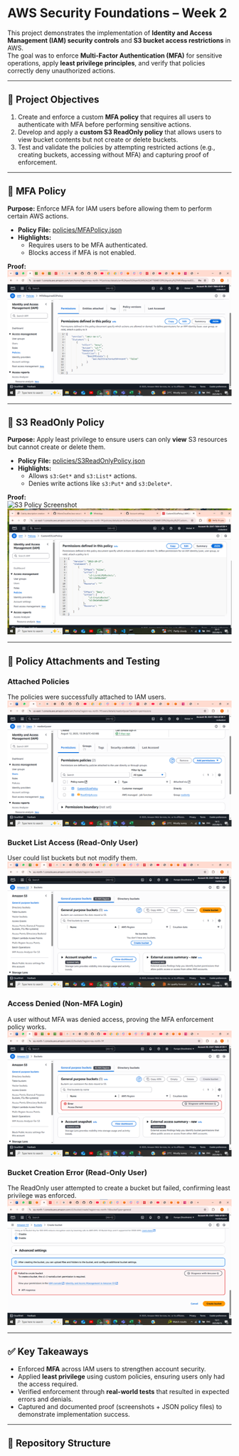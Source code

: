# AWS Security Foundations – Week 2  

This project demonstrates the implementation of **Identity and Access Management (IAM) security controls** and **S3 bucket access restrictions** in AWS.  
The goal was to enforce **Multi-Factor Authentication (MFA)** for sensitive operations, apply **least privilege principles**, and verify that policies correctly deny unauthorized actions.  

---

## 🎯 Project Objectives  

1. Create and enforce a custom **MFA policy** that requires all users to authenticate with MFA before performing sensitive actions.  
2. Develop and apply a **custom S3 ReadOnly policy** that allows users to view bucket contents but not create or delete buckets.  
3. Test and validate the policies by attempting restricted actions (e.g., creating buckets, accessing without MFA) and capturing proof of enforcement.  

---

## 🔑 MFA Policy  

**Purpose:** Enforce MFA for IAM users before allowing them to perform certain AWS actions.  

- **Policy File:** [policies/MFAPolicy.json](policies/MFAPolicy.json)  
- **Highlights:**  
  - Requires users to be MFA authenticated.  
  - Blocks access if MFA is not enabled.  

**Proof:**  
![MFA Policy Screenshot](screenshots/MFAPolicy.png)  

---

## 📂 S3 ReadOnly Policy  

**Purpose:** Apply least privilege to ensure users can only **view** S3 resources but cannot create or delete them.  

- **Policy File:** [policies/S3ReadOnlyPolicy.json](policies/S3ReadOnlyPolicy.json)  
- **Highlights:**  
  - Allows `s3:Get*` and `s3:List*` actions.  
  - Denies write actions like `s3:Put*` and `s3:Delete*`.  

**Proof:**  
![S3 Policy Screenshot](screenshots/S3ReadOnlyPolicy.png)  
![S3 List Policy Screenshot](screenshots/S3ListPolicy.png)  

---

## 📸 Policy Attachments and Testing  

### Attached Policies  
The policies were successfully attached to IAM users.  
![Attached Policies](screenshots/attachedpolicies.png)  

### Bucket List Access (Read-Only User)  
User could list buckets but not modify them.  
![Bucket List](screenshots/bucketlist.png)  

### Access Denied (Non-MFA Login)  
A user without MFA was denied access, proving the MFA enforcement policy works.  
![Access Denied](screenshots/accessdenied.png)  

### Bucket Creation Error (Read-Only User)  
The ReadOnly user attempted to create a bucket but failed, confirming least privilege was enforced.  
![Bucket Creation Error](screenshots/creationerror.png)  

---

## ✅ Key Takeaways  

- Enforced **MFA** across IAM users to strengthen account security.  
- Applied **least privilege** using custom policies, ensuring users only had the access required.  
- Verified enforcement through **real-world tests** that resulted in expected errors and denials.  
- Captured and documented proof (screenshots + JSON policy files) to demonstrate implementation success.  

---

## 📂 Repository Structure  

